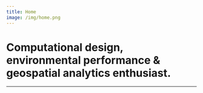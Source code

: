 ```yaml
---
title: Home
image: /img/home.png
---
```


# Computational design, environmental performance & geospatial analytics enthusiast.

---
